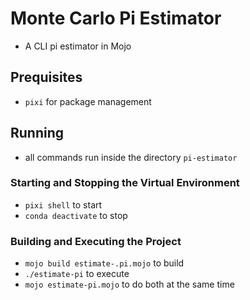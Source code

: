 # Monte Carlo Pi Estimator
- A CLI pi estimator in Mojo

## Prequisites
  - `pixi` for package management

## Running
- all commands run inside the directory `pi-estimator`
### Starting and Stopping the Virtual Environment
- `pixi shell` to start
- `conda deactivate` to stop
### Building and Executing the Project
  - `mojo build estimate-.pi.mojo` to build
  - `./estimate-pi` to execute
  - `mojo estimate-pi.mojo` to do both at the same time 
